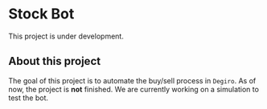 # Stock Bot
This project is under development. 

## About this project
The goal of this project is to automate the buy/sell process in `Degiro`. As of now, the project is **not** finished. 
We are currently working on a simulation to test the bot. 